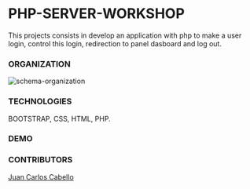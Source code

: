 # PHP-SERVER-WORKSHOP
This projects consists in develop an application with php to make a user login, control this login, redirection to panel dasboard and log out.

### ORGANIZATION 
<img src="../assets/images/SCHEMA.png" alt="schema-organization">

### TECHNOLOGIES
BOOTSTRAP, CSS, HTML, PHP.

### DEMO


### CONTRIBUTORS
<a href="https://github.com/JcarlosCabello1991">Juan Carlos Cabello</a>
